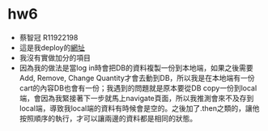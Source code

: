 # hw6
- 蔡智冠 R11922198
-  這是我deploy的[網址]()
-  我沒有實做加分的項目
-  因為我的做法是當log in時會把DB的資料複製一份到本地端，如果之後需要Add, Remove, Change Quantity才會去動到DB，所以我是在本地端有一份cart的內容DB也會有一份；我遇到的問題就是原本要從DB copy一份到local端，會因為我緊接著下一步就馬上navigate頁面，所以我推測會來不及存到local端，導致我local端的資料有時候會是空的。之後加了.then之類的，讓他按照順序的執行，才可以讓兩邊的資料都是相同的狀態。
